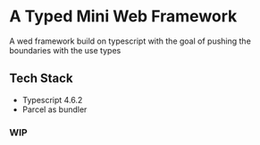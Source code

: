 # A Typed Mini Web Framework

A wed framework build on typescript with the goal of pushing the boundaries with the use types

## Tech Stack

- Typescript 4.6.2
- Parcel as bundler

### WIP
